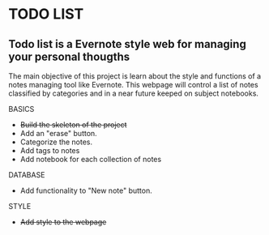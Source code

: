 TODO LIST
=========

Todo list is a Evernote style web for managing your personal thougths
---------------------------------------------------------------------

The main objective of this project is learn about the style and functions of a notes managing tool like Evernote. This webpage
will control a list of notes classified by categories and in a near future keeped on subject notebooks.

BASICS
- <del>Build the skeleton of the project</del>
- Add an "erase" button.
- Categorize the notes.
- Add tags to notes
- Add notebook for each collection of notes

DATABASE
- Add functionality to "New note" button.

STYLE
- <del>Add style to the webpage</del>